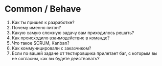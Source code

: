 # Common / Behave

1. Как ты пришел к разработке?
2. Почему именно питон?
3. Какую самую сложную задачу вам приходилось решать?
4. Как происходило взаимодействие в команде?
5. Что такое SCRUM, Kanban?
6. Как коммуницировали с заказчиком?
7. Если по вашей задаче от тестировщика прилетает баг, с которым вы не согласны, как вы будете действовать?